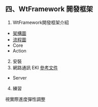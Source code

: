 ## 四、WtFramework 開發框架
1. WtFramework開發框架介紹
  - [架構圖](./src/Wt專案架構圖.pdf)
  - [流程圖](./src/WtFrameworkFlowCharts.pdf)
  - Core
  - Action
2. 安裝
3. 網路通訊 EKI [參考文件](http://www.wtech.com.tw/public/download/manual/kuka/krc4/KST-Ethernet-KRL-21-En.pdf)
  - Server
4. 練習

視實際進度彈性調整
<!--stackedit_data:
eyJoaXN0b3J5IjpbOTYwMTIzMzQwLC0zNDIyNDI3NTMsMTE3NT
EyNzg1NF19
-->